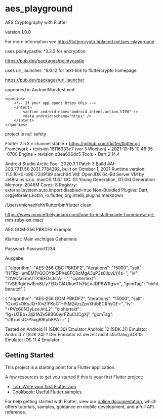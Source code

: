 # aes_playground

AES Cryptography with Flutter

version 1.0.0

For more information see http://fluttercrypto.bplaced.net/aes-playground

uses pointycastle: ^3.3.5 for encryption

https://pub.dev/packages/pointycastle

uses url_launcher: ^6.0.12 for text-link to fluttercrypto homepage

https://pub.dev/packages/url_launcher

appended in AndroidManifest.xml:

    <queries>
        <!-- If your app opens https URLs -->
        <intent>
            <action android:name="android.intent.action.VIEW" />
            <data android:scheme="https" />
        </intent>
    </queries>

project is null safety

Flutter 2.5.3 • channel stable • https://github.com/flutter/flutter.git
Framework • revision 18116933e7 (vor 3 Wochen) • 2021-10-15 10:46:35 -0700
Engine • revision d3ea636dc5
Tools • Dart 2.14.4

Android Studio Arctic Fox | 2020.3.1 Patch 3
Build #AI-203.7717.56.2031.7784292, built on October 1, 2021
Runtime version: 11.0.10+0-b96-7249189 aarch64
VM: OpenJDK 64-Bit Server VM by JetBrains s.r.o.
macOS 11.6.1
GC: G1 Young Generation, G1 Old Generation
Memory: 2048M
Cores: 8
Registry: external.system.auto.import.disabled=true
Non-Bundled Plugins: Dart, org.jetbrains.kotlin, io.flutter, org.intellij.plugins.markdown

/Users/michaelfehr/flutter/bin/flutter clean

https://www.moncefbelyamani.com/how-to-install-xcode-homebrew-git-rvm-ruby-on-mac/


AES GCM-256 PBKDF2 example

Klartext: Mein wichtiges Geheimnis

Passwort: Passwort1234

Ausgabe:

{
"algorithm": "AES-256 CBC PBKDF2",
"iterations": "15000",
"salt": "HFRpHumEM1VQOOYtkQPXe8FC8cMgA3uP3s8iIuvLY4s=",
"iv": "2tVlCfaEmA1TX1BFDs3srA==",
"ciphertext": "7vSERqidtwIEm8Lty7EDxGl4UkunTIvFkLnJDP6WRgw=",
"gcmTag": "nicht benutzt"
}

{
"algorithm": "AES-256 GCM PBKDF2",
"iterations": "15000",
"salt": "CxvOsOKsJQ+I0sZlFKoG1+PtM24zsZpvXhtbECRhyGE=",
"iv": "+PVx60N3yLeoJmL2",
"ciphertext": "lg+UZBb+3lj21AZv58B60wrFZuCUCgXj",
"gcmTag": "stK/u/IsGzP5vgB9tpb8PA=="
}

Tested on Android 11 (SDK 30) Emulator
Android 12 (SDK 31) Emulator
Android 7 (SDK 24) ? Der Emulator ist derzeit nicht startfähig
iOS 15 Emulator
iOS 11.4 Emulator


## Getting Started

This project is a starting point for a Flutter application.

A few resources to get you started if this is your first Flutter project:

- [Lab: Write your first Flutter app](https://flutter.dev/docs/get-started/codelab)
- [Cookbook: Useful Flutter samples](https://flutter.dev/docs/cookbook)

For help getting started with Flutter, view our
[online documentation](https://flutter.dev/docs), which offers tutorials,
samples, guidance on mobile development, and a full API reference.
